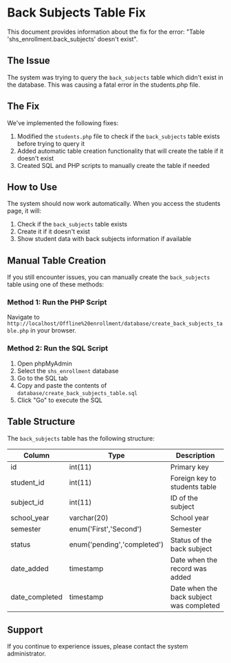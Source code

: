 # Back Subjects Table Fix

This document provides information about the fix for the error: "Table 'shs_enrollment.back_subjects' doesn't exist".

## The Issue

The system was trying to query the `back_subjects` table which didn't exist in the database. This was causing a fatal error in the students.php file.

## The Fix

We've implemented the following fixes:

1. Modified the `students.php` file to check if the `back_subjects` table exists before trying to query it
2. Added automatic table creation functionality that will create the table if it doesn't exist
3. Created SQL and PHP scripts to manually create the table if needed

## How to Use

The system should now work automatically. When you access the students page, it will:
1. Check if the `back_subjects` table exists
2. Create it if it doesn't exist
3. Show student data with back subjects information if available

## Manual Table Creation

If you still encounter issues, you can manually create the `back_subjects` table using one of these methods:

### Method 1: Run the PHP Script

Navigate to `http://localhost/Offline%20enrollment/database/create_back_subjects_table.php` in your browser.

### Method 2: Run the SQL Script

1. Open phpMyAdmin
2. Select the `shs_enrollment` database
3. Go to the SQL tab
4. Copy and paste the contents of `database/create_back_subjects_table.sql`
5. Click "Go" to execute the SQL

## Table Structure

The `back_subjects` table has the following structure:

| Column | Type | Description |
|--------|------|-------------|
| id | int(11) | Primary key |
| student_id | int(11) | Foreign key to students table |
| subject_id | int(11) | ID of the subject |
| school_year | varchar(20) | School year |
| semester | enum('First','Second') | Semester |
| status | enum('pending','completed') | Status of the back subject |
| date_added | timestamp | Date when the record was added |
| date_completed | timestamp | Date when the back subject was completed |

## Support

If you continue to experience issues, please contact the system administrator. 